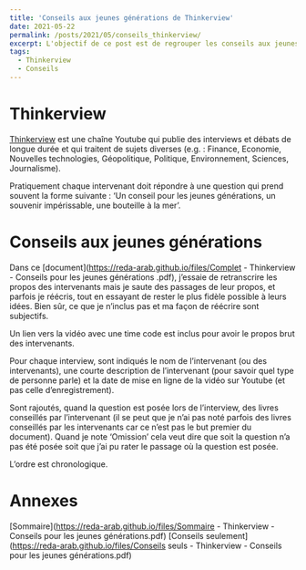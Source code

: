 ```yaml
---
title: 'Conseils aux jeunes générations de Thinkerview'
date: 2021-05-22
permalink: /posts/2021/05/conseils_thinkerview/
excerpt: L'objectif de ce post est de regrouper les conseils aux jeunes générations donnés par les intervenants de Thinkerview. <br/><img src='/images/thinkerview.png' style="width:256px;height:200px;">
tags:
  - Thinkerview
  - Conseils
---
```


Thinkerview
===== 
[Thinkerview](https://www.youtube.com/channel/UCQgWpmt02UtJkyO32HGUASQ) est une chaîne Youtube qui publie des interviews et débats de longue durée et qui traitent de sujets diverses (e.g. : Finance, Economie, Nouvelles technologies, Géopolitique, Politique, Environnement, Sciences, Journalisme).

Pratiquement chaque intervenant doit répondre à une question qui prend souvent la forme suivante : ‘Un conseil pour les jeunes générations, un souvenir impérissable, une bouteille à la mer’.

Conseils aux jeunes générations
======

Dans ce [document](https://reda-arab.github.io/files/Complet - Thinkerview - Conseils pour les jeunes générations .pdf), j’essaie de retranscrire les propos des intervenants mais je saute des passages de leur propos, et parfois je réécris, tout en essayant de rester le plus fidèle possible à leurs idées. Bien sûr, ce que je n’inclus pas et ma façon de réécrire sont subjectifs.

Un lien vers la vidéo avec une time code est inclus pour avoir le propos brut des intervenants.

Pour chaque interview, sont indiqués le nom de l’intervenant (ou des intervenants), une courte description de l’intervenant (pour savoir quel type de personne parle) et la date de mise en ligne de la vidéo sur Youtube (et pas celle d’enregistrement).

Sont rajoutés, quand la question est posée lors de l’interview, des livres conseillés par l’intervenant (il se peut que je n’ai pas noté parfois des livres conseillés par les intervenants car ce n’est pas le but premier du document). Quand je note ‘Omission’ cela veut dire que soit la question n’a pas été posée soit que j’ai pu rater le passage où la question est posée.

L’ordre est chronologique.

Annexes 
====
[Sommaire](https://reda-arab.github.io/files/Sommaire - Thinkerview - Conseils pour les jeunes générations.pdf)
[Conseils seulement](https://reda-arab.github.io/files/Conseils seuls - Thinkerview - Conseils pour les jeunes générations.pdf)

